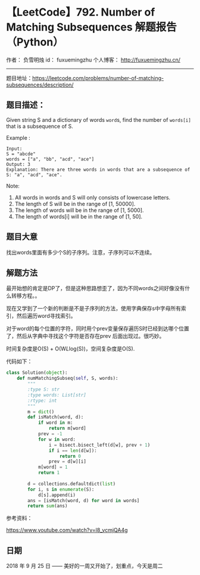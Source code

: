 # 【LeetCode】792. Number of Matching Subsequences 解题报告（Python）

作者： 		负雪明烛 
id：				fuxuemingzhu
个人博客：	http://fuxuemingzhu.cn/

---

题目地址：https://leetcode.com/problems/number-of-matching-subsequences/description/

## 题目描述：

Given string S and a dictionary of words ``word``s, find the number of ``words[i]`` that is a subsequence of S.

Example :

    Input: 
    S = "abcde"
    words = ["a", "bb", "acd", "ace"]
    Output: 3
    Explanation: There are three words in words that are a subsequence of S: "a", "acd", "ace".

Note:

1. All words in words and S will only consists of lowercase letters.
1. The length of S will be in the range of [1, 50000].
1. The length of words will be in the range of [1, 5000].
1. The length of words[i] will be in the range of [1, 50].

## 题目大意

找出words里面有多少个S的子序列。注意，子序列可以不连续。

## 解题方法

最开始想的肯定是DP了，但是这种思路想歪了，因为不同words之间好像没有什么转移方程。。

现在又学到了一个新的判断是不是子序列的方法，使用字典保存s中字母所有索引，然后遍历word寻找索引。

对于word的每个位置的字符，同时用个prev变量保存遍历S时已经到达哪个位置了，然后从字典中寻找这个字符是否存在prev 后面出现过。很巧妙。

时间复杂度是O(S) + O(W*L*log(S))，空间复杂度是O(S).

代码如下：

```python
class Solution(object):
    def numMatchingSubseq(self, S, words):
        """
        :type S: str
        :type words: List[str]
        :rtype: int
        """
        m = dict()
        def isMatch(word, d):
            if word in m:
                return m[word]
            prev = -1
            for w in word:
                i = bisect.bisect_left(d[w], prev + 1)
                if i == len(d[w]):
                    return 0
                prev = d[w][i]
            m[word] = 1
            return 1
        
        d = collections.defaultdict(list)
        for i, s in enumerate(S):
            d[s].append(i)
        ans = [isMatch(word, d) for word in words]
        return sum(ans)
```

参考资料：

https://www.youtube.com/watch?v=l8_vcmjQA4g

## 日期

2018 年 9 月 25 日 —— 美好的一周又开始了，划重点，今天是周二
